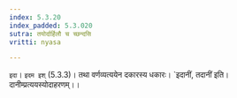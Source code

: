 ```yaml
---
index: 5.3.20
index_padded: 5.3.020
sutra: तयोर्दार्हिलौ च च्छन्दसि
vritti: nyasa

---
```

`इदा`। `इदम इश्` (5.3.3)। तथा वर्णव्यत्ययेन दकारस्य धकारः। `इदानीं, तदानीं इति। दानीम्प्रत्ययस्योदाहरणम्।।